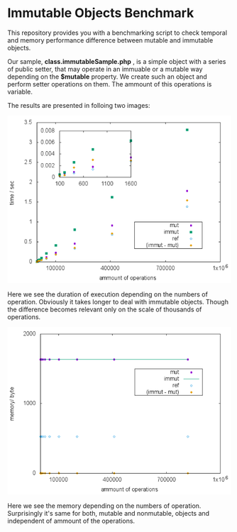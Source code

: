# Immutable Objects Benchmark

This repository provides you with a benchmarking script to check temporal and memory performance difference between mutable and immutable objects.

Our sample, **class.immutableSample.php** , is a simple object with a series of public setter, that may operate in an immuable or a mutable way 
depending on the **$mutable** property. We create such an object and perform setter operations on them. The ammount of this operations is variable.

The results are presented in folloing two images:

![graph of temporal performance](result_t.png "graph of temporal performance")

Here we see the duration of execution depending on the numbers of operation. Obviously it takes longer to deal with immutable objects. Though the difference becomes relevant only on the scale of thousands of operations.

![graph of memory consumption](result_m.png "graph of memory consumption")

Here we see the memory depending on the numbers of operation. Surprisingly it's same for both, mutable and nonmutable, objects and independent of ammount of the operations.

